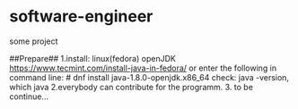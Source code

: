 # software-engineer
some project

##Prepare##
1.install: linux(fedora) openJDK https://www.tecmint.com/install-java-in-fedora/
           or enter the following in command line: # dnf install java-1.8.0-openjdk.x86_64
           check: java -version, which java
2.everybody can contribute for the programm.
3. to be continue...

